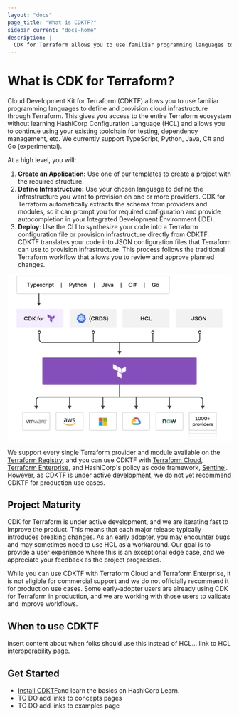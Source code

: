 ```yaml
---
layout: "docs"
page_title: "What is CDKTF?"
sidebar_current: "docs-home"
description: |-
  CDK for Terraform allows you to use familiar programming languages to define and provision infrastructure.
---
```


# What is CDK for Terraform?

Cloud Development Kit for Terraform (CDKTF) allows you to use familiar
programming languages to define and provision cloud infrastructure through Terraform. This gives you access to the entire Terraform ecosystem without learning HashiCorp Configuration Language (HCL) and allows you to continue using your existing toolchain for testing, dependency management, etc. We currently support TypeScript, Python, Java, C# and Go (experimental).

At a high level, you will:

1. **Create an Application:** Use one of our templates to create a project with the required structure.
2. **Define Infrastructure:** Use your chosen language to define the infrastructure you want to provision on one or more providers. CDK for Terraform automatically extracts the schema from providers and modules, so it can prompt you for required configuration and provide autocompletion in your Integrated Development Environment (IDE).
3. **Deploy**: Use the CLI to synthesize your code into a Terraform configuration file or provision infrastructure directly from CDKTF. CDKTF translates your code into JSON configuration files that Terraform can use to provision infrastructure. This process follows the traditional Terraform workflow that allows you to review and approve planned changes.

![terraform platform](terraform-platform.png)


We support every single Terraform provider and module available on the [Terraform Registry](https://registry.terraform.io/), and you can use CDKTF with [Terraform Cloud](https://www.terraform.io/docs/cloud/index.html), [Terraform Enterprise](https://www.terraform.io/docs/enterprise/index.html), and HashiCorp's policy as code framework, [Sentinel](https://www.hashicorp.com/sentinel). However, as CDKTF is under active development, we do not yet recommend CDKTF for production use cases.

## Project Maturity

CDK for Terraform is under active development, and we are iterating fast to improve the product. This means that each major release typically introduces breaking changes. As an early adopter, you may encounter bugs and may sometimes need to use HCL as a workaround. Our goal is to provide a user experience where this is an exceptional edge case, and we appreciate your feedback as the project progresses.

While you can use CDKTF with Terraform Cloud and Terraform Enterprise, it is not eligible for commercial support and we do not officially recommend it for production use cases. Some early-adopter users are already using CDK for Terraform in production, and we are working with those users to validate and improve workflows.


## When to use CDKTF
insert content about when folks should use this instead of HCL... link to HCL interoperability page.

## Get Started

- [Install CDKTF](https://learn.hashicorp.com/tutorials/terraform/cdktf-install?in=terraform/cdktf)and learn the basics on HashiCorp Learn.
- TO DO add links to concepts pages
- TO DO add links to examples page



